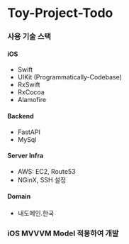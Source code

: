 # Toy-Project-Todo

### 사용 기술 스택
#### iOS
- Swift
- UIKit (Programmatically-Codebase)
- RxSwift
- RxCocoa
- Alamofire

#### Backend
- FastAPI
- MySql

#### Server Infra
- AWS: EC2, Route53
- NGinX, SSH 설정

#### Domain
- 내도메인.한국

### iOS MVVVM Model 적용하여 개발
